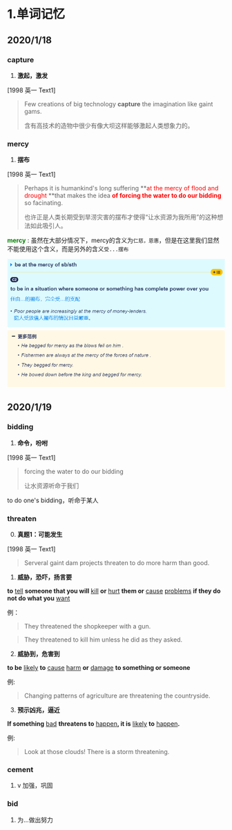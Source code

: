 # 1.单词记忆

## 2020/1/18

### **capture**

1. **激起，激发**

[1998 英一 Text1]

> Few creations of big technology **capture** the imagination like gaint gams.
>
> 含有高技术的造物中很少有像大坝这样能够激起人类想象力的。

### mercy

1. **摆布**

[1998 英一 Text1]

> Perhaps it is humankind's long suffering **<font color = red>at the mercy of flood and drought</font> **that makes the idea **<font color = red>of forcing the water to do our bidding</font>** so facinating.
>
> 也许正是人类长期受到旱涝灾害的摆布才使得“让水资源为我所用”的这种想法如此吸引人。



 <font color = green>**mercy**</font> : 虽然在大部分情况下，mercy的含义为`仁慈，恩惠`，但是在这里我们显然不能使用这个含义，而是另外的含义`受...摆布`



![image-20210118202455836](ch1_words.assets/test.png)

## 2020/1/19

### bidding

1. **命令，吩咐**

[1998 英一 Text1]

> forcing the water to do our bidding
>
> 让水资源听命于我们

to do one's bidding，听命于某人

### threaten

0. **真题1：可能发生**

[1998 英一 Text1]

> Serveral gaint dam projects threaten to do more harm than good.

1. **威胁，恐吓，扬言要**

**to** [tell](https://dictionary.cambridge.org/zht/詞典/英語-漢語-繁體/tell) **someone that you will** [kill](https://dictionary.cambridge.org/zht/詞典/英語-漢語-繁體/kill) **or** [hurt](https://dictionary.cambridge.org/zht/詞典/英語-漢語-繁體/hurt) **them or** [cause](https://dictionary.cambridge.org/zht/詞典/英語-漢語-繁體/cause) [problems](https://dictionary.cambridge.org/zht/詞典/英語-漢語-繁體/problem) **if they do not do what you** [want](https://dictionary.cambridge.org/zht/詞典/英語-漢語-繁體/want)

例：

> They threatened the shopkeeper with a gun.



> They threatened to kill him unless he did as they asked.



2. **威胁到，危害到**

**to be** [likely](https://dictionary.cambridge.org/zht/詞典/英語-漢語-繁體/likely) **to** [cause](https://dictionary.cambridge.org/zht/詞典/英語-漢語-繁體/cause) [harm](https://dictionary.cambridge.org/zht/詞典/英語-漢語-繁體/harm) **or** [damage](https://dictionary.cambridge.org/zht/詞典/英語-漢語-繁體/damage) **to something or someone**

例:

> Changing patterns of agriculture are threatening the countryside.



3. **预示凶兆，逼近**

**If something** [bad](https://dictionary.cambridge.org/zht/詞典/英語-漢語-繁體/bad) **threatens to** [happen](https://dictionary.cambridge.org/zht/詞典/英語-漢語-繁體/happen)**, it is** [likely](https://dictionary.cambridge.org/zht/詞典/英語-漢語-繁體/likely) **to** [happen](https://dictionary.cambridge.org/zht/詞典/英語-漢語-繁體/happen)**.**

例:

> Look at those clouds! There is a storm threatening.



### cement

1. v 加强，巩固

### bid

1. 为...做出努力



